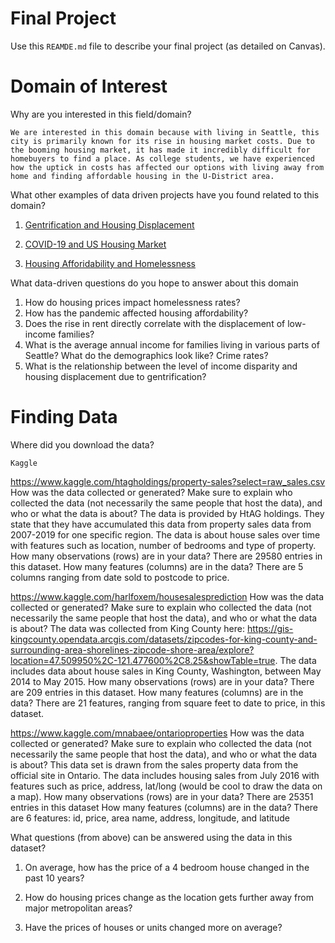 # Final Project
Use this `REAMDE.md` file to describe your final project (as detailed on Canvas).
# **Domain of Interest**

Why are you interested in this field/domain?  

    We are interested in this domain because with living in Seattle, this city is primarily known for its rise in housing market costs. Due to the booming housing market, it has made it incredibly difficult for homebuyers to find a place. As college students, we have experienced how the uptick in costs has affected our options with living away from home and finding affordable housing in the U-District area. 

What other examples of data driven projects have you found related to this domain?

 1. [Gentrification and Housing Displacement](https://ncrc.org/gentrification/#:~:text=Over%20time%2C%20the%20neighborhood%20experiences,becomes%20less%20and%20less%20affordable.&text=There%20has%20been%20increased%20exclusion,in%20access%20to%20home%20lending.)

 2. [COVID-19 and US Housing Market](https://www.redfin.com/guides/coronavirus-housing-market-impact)

 3. [Housing Afforidability and Homelessness](https://endhomelessness.org/new-research-quantifies-link-housing-affordability-homelessness/#:~:text=%20Affordable%20housing%2C%20therefore%2C%20is%20a%20critical%20solution,communities%20begin%20to%20experience%20rapid%20increases%20in%20homelessness.)


 What data-driven questions do you hope to answer about this domain
 1. How do housing prices impact homelessness rates?
2. How has the pandemic affected housing affordability?
3. Does the rise in rent directly correlate with the displacement of low-income families? 
4. What is the average annual income for families living in various parts of Seattle? What do the demographics look like? Crime rates?
5. What is the relationship between the level of income disparity and housing displacement due to gentrification? 

# **Finding Data**
Where did you download the data?

    Kaggle

https://www.kaggle.com/htagholdings/property-sales?select=raw_sales.csv
How was the data collected or generated? Make sure to explain who collected the data (not necessarily the same people that host the data), and who or what the data is about?
The data is provided by HtAG holdings. They state that they have accumulated this data from property sales data from 2007-2019 for one specific region.
The data is about house sales over time with features such as location, number of bedrooms and type of property.
How many observations (rows) are in your data?
There are 29580 entries in this dataset.
How many features (columns) are in the data?
There are 5 columns ranging from date sold to postcode to price.

https://www.kaggle.com/harlfoxem/housesalesprediction 
How was the data collected or generated? Make sure to explain who collected the data (not necessarily the same people that host the data), and who or what the data is about?
The data was collected from King County here: https://gis-kingcounty.opendata.arcgis.com/datasets/zipcodes-for-king-county-and-surrounding-area-shorelines-zipcode-shore-area/explore?location=47.509950%2C-121.477600%2C8.25&showTable=true. 
The data includes data about house sales in King County, Washington, between May 2014 to May 2015.
How many observations (rows) are in your data?
There are 209 entries in this dataset.
How many features (columns) are in the data?
There are 21 features, ranging from square feet to date to price, in this dataset.


https://www.kaggle.com/mnabaee/ontarioproperties 
How was the data collected or generated? Make sure to explain who collected the data (not necessarily the same people that host the data), and who or what the data is about?
This data set is drawn from the sales property data from the official site in Ontario. The data includes housing sales from July 2016 with features such as price, address, lat/long (would be cool to draw the data on a map).
How many observations (rows) are in your data?
There are 25351 entries in this dataset
How many features (columns) are in the data?
There are 6 features: id, price, area name, address, longitude, and latitude

What questions (from above) can be answered using the data in this dataset?

1. On average, how has the price of a 4 bedroom house changed in the past 10 years? 

2. How do housing prices change as the location gets further away  from major metropolitan areas? 
3. Have the prices of houses or units changed more on average? 


